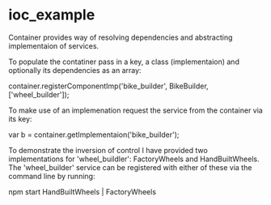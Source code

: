 # ioc_example

Container provides way of resolving dependencies and abstracting implementaion of services.

To populate the contatiner pass in a key, a class (implementaion) and optionally its dependencies as an array:

container.registerComponentImp('bike_builder', BikeBuilder, ['wheel_builder']);

To make use of an implemenation request the service from the container via its key:

var b = container.getImplementaion('bike_builder');

To demonstrate the inversion of control I have provided two implementations for 'wheel_buildler': FactoryWheels and HandBuiltWheels. The 'wheel_builder' service can be registered with either of these via the command line by running:

npm start HandBuiltWheels | FactoryWheels





